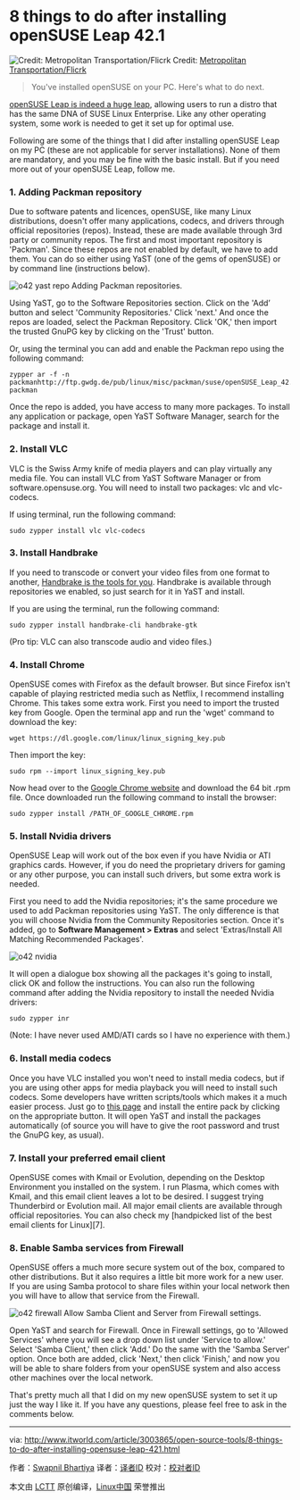 8 things to do after installing openSUSE Leap 42.1
================================================================================
![Credit: Metropolitan Transportation/Flicrk](http://images.techhive.com/images/article/2015/11/things-to-do-100626947-primary.idge.jpg)
Credit: [Metropolitan Transportation/Flicrk][1] 

> You've installed openSUSE on your PC. Here's what to do next.

[openSUSE Leap is indeed a huge leap][2], allowing users to run a distro that has the same DNA of SUSE Linux Enterprise. Like any other operating system, some work is needed to get it set up for optimal use.

Following are some of the things that I did after installing openSUSE Leap on my PC (these are not applicable for server installations). None of them are mandatory, and you may be fine with the basic install. But if you need more out of your openSUSE Leap, follow me. 

### 1. Adding Packman repository ###

Due to software patents and licences, openSUSE, like many Linux distributions, doesn't offer many applications, codecs, and drivers through official repositories (repos). Instead, these are made available through 3rd party or community repos. The first and most important repository is 'Packman'. Since these repos are not enabled by default, we have to add them. You can do so either using YaST (one of the gems of openSUSE) or by command line (instructions below).

![o42 yast repo](http://images.techhive.com/images/article/2015/11/o42-yast-repo-100626952-large970.idge.png)
Adding Packman repositories.

Using YaST, go to the Software Repositories section. Click on the 'Add’ button and select 'Community Repositories.' Click 'next.' And once the repos are loaded, select the Packman Repository. Click 'OK,' then import the trusted GnuPG key by clicking on the 'Trust' button.

Or, using the terminal you can add and enable the Packman repo using the following command:

    zypper ar -f -n packmanhttp://ftp.gwdg.de/pub/linux/misc/packman/suse/openSUSE_Leap_42.1/ packman

Once the repo is added, you have access to many more packages. To install any application or package, open YaST Software Manager, search for the package and install it.

### 2. Install VLC ###

VLC is the Swiss Army knife of media players and can play virtually any media file. You can install VLC from YaST Software Manager or from software.opensuse.org. You will need to install two packages: vlc and vlc-codecs.

If using terminal, run the following command:

    sudo zypper install vlc vlc-codecs

### 3. Install Handbrake ###

If you need to transcode or convert your video files from one format to another, [Handbrake is the tools for you][3]. Handbrake is available through repositories we enabled, so just search for it in YaST and install.

If you are using the terminal, run the following command:

    sudo zypper install handbrake-cli handbrake-gtk

(Pro tip: VLC can also transcode audio and video files.)

### 4. Install Chrome ###

OpenSUSE comes with Firefox as the default browser. But since Firefox isn't capable of playing restricted media such as Netflix, I recommend installing Chrome. This takes some extra work. First you need to import the trusted key from Google. Open the terminal app and run the 'wget' command to download the key:

    wget https://dl.google.com/linux/linux_signing_key.pub

Then import the key:

    sudo rpm --import linux_signing_key.pub

Now head over to the [Google Chrome website][4] and download the 64 bit .rpm file. Once downloaded run the following command to install the browser:

    sudo zypper install /PATH_OF_GOOGLE_CHROME.rpm

### 5. Install Nvidia drivers ###

OpenSUSE Leap will work out of the box even if you have Nvidia or ATI graphics cards. However, if you do need the proprietary drivers for gaming or any other purpose, you can install such drivers, but some extra work is needed.

First you need to add the Nvidia repositories; it's the same procedure we used to add Packman repositories using YaST. The only difference is that you will choose Nvidia from the Community Repositories section. Once it's added, go to **Software Management > Extras** and select 'Extras/Install All Matching Recommended Packages'.

![o42 nvidia](http://images.techhive.com/images/article/2015/11/o42-nvidia-100626950-large.idge.png)

It will open a dialogue box showing all the packages it's going to install, click OK and follow the instructions. You can also run the following command after adding the Nvidia repository to install the needed Nvidia drivers:

    sudo zypper inr

(Note: I have never used AMD/ATI cards so I have no experience with them.)

### 6. Install media codecs ###

Once you have VLC installed you won't need to install media codecs, but if you are using other apps for media playback you will need to install such codecs. Some developers have written scripts/tools which makes it a much easier process. Just go to [this page][5] and install the entire pack by clicking on the appropriate button. It will open YaST and install the packages automatically (of source you will have to give the root password and trust the GnuPG key, as usual).

### 7. Install your preferred email client ###

OpenSUSE comes with Kmail or Evolution, depending on the Desktop Environment you installed on the system. I run Plasma, which comes with Kmail, and this email client leaves a lot to be desired.  I suggest trying Thunderbird or Evolution mail. All major email clients are available through official repositories. You can also check my [handpicked list of the best email clients for Linux][7].

### 8. Enable Samba services from Firewall ###

OpenSUSE offers a much more secure system out of the box, compared to other distributions. But it also requires a little bit more work for a new user. If you are using Samba protocol to share files within your local network then you will have to allow that service from the Firewall.

![o42 firewall](http://images.techhive.com/images/article/2015/11/o42-firewall-100626948-large970.idge.png)
Allow Samba Client and Server from Firewall settings.

Open YaST and search for Firewall. Once in Firewall settings, go to 'Allowed Services' where you will see a drop down list under 'Service to allow.' Select 'Samba Client,' then click 'Add.' Do the same with the 'Samba Server' option. Once both are added, click 'Next,' then click 'Finish,' and now you will be able to share folders from your openSUSE system and also access other machines over the local network.

That's pretty much all that I did on my new openSUSE system to set it up just the way I like it. If you have any questions, please feel free to ask in the comments below. 

--------------------------------------------------------------------------------

via: http://www.itworld.com/article/3003865/open-source-tools/8-things-to-do-after-installing-opensuse-leap-421.html

作者：[Swapnil Bhartiya][a]
译者：[译者ID](https://github.com/译者ID)
校对：[校对者ID](https://github.com/校对者ID)

本文由 [LCTT](https://github.com/LCTT/TranslateProject) 原创编译，[Linux中国](https://linux.cn/) 荣誉推出

[a]:http://www.itworld.com/author/Swapnil-Bhartiya/
[1]:https://www.flickr.com/photos/mtaphotos/11200079265/
[2]:https://www.linux.com/news/software/applications/865760-opensuse-leap-421-review-the-most-mature-linux-distribution
[3]:https://www.linux.com/learn/tutorials/857788-how-to-convert-videos-in-linux-using-the-command-line
[4]:https://www.google.com/intl/en/chrome/browser/desktop/index.html#brand=CHMB&utm_campaign=en&utm_source=en-ha-na-us-sk&utm_medium=ha
[5]:http://opensuse-community.org/
[6]:http://www.itworld.com/article/2875981/the-5-best-open-source-email-clients-for-linux.html